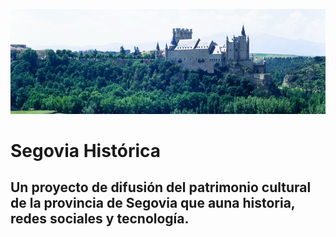 ![Encabezado Segovia HistóRica Twitter](https://github.com/segoviahistorica/segoviahistorica/blob/main/encabezado_twitter.jpg)
# Segovia Histórica
## Un proyecto de difusión del patrimonio cultural de la provincia de Segovia que auna historia, redes sociales y tecnología.
